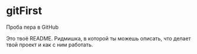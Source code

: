 # gitFirst
Проба пера в GitHub

Это твоё README. Ридмишка, в которой ты можешь описать, что делает твой проект и как с ним работать.

